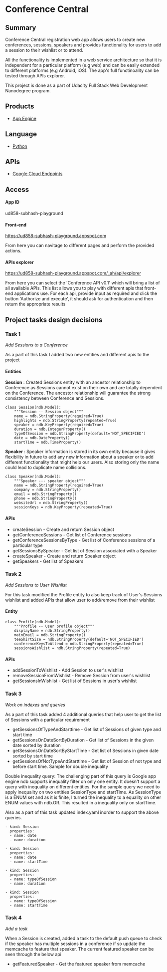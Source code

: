 Conference Central
==================

## Summary

Conference Central registration web app allows users to create new conferences, sessions, speakers and provides functionality for users to add a session to their wishlist or to attend.

All the functionality is implemented in a web service architecture so that it is independent for a particular platform (e.g web) and can be easily extended to different platforms (e.g Android, iOS). The app's full functinoality can be tested through APIs explorer.

This project is done as a part of Udacity Full Stack Web Development Nanodegree program.

## Products

- [App Engine][1]

## Language

- [Python][2]

## APIs

- [Google Cloud Endpoints][3]

## Access

#### App ID
ud858-subhash-playground

#### Front-end
https://ud858-subhash-playground.appspot.com

From here you can navitage to different pages and perform the provided actions.

#### APIs explorer
https://ud858-subhash-playground.appspot.com/_ah/api/explorer

From here you can select the 'Conference API v0.1' which will bring a list of all available APIs. This list allows you to play with different apis that front-end applications use. For each api, provide input as required and click the button 'Authorize and execute', it should ask for authentication and then return the appropriate results

## Project tasks design decisions

### Task 1
*Add Sessions to a Conference*

As a part of this task I added two new entities and different apis to the project

#### Entities
**Session** : Created Sessions entity with an ancestor relationship to Conference as Sessions cannot exist on their own and are totally dependent on the Conference. The ancestor relationship will guarantee the strong consistency between Conference and Sessions.

```
class Session(ndb.Model):
    """Session -- Session object"""
    name = ndb.StringProperty(required=True)
    highlights = ndb.StringProperty(repeated=True)
    speaker = ndb.KeyProperty(required=True)
    duration = ndb.IntegerProperty()
    typeOfSession = ndb.StringProperty(default='NOT_SPECIFIED')
    date = ndb.DateProperty()
    startTime = ndb.TimeProperty()
``` 

**Speaker** : Speaker information is stored in its own entity because it gives flexibility in future to add any new information about a speaker or to add different functionality that might help our users. Also storing only the name could lead to duplicate name collisions.

```
class Speaker(ndb.Model):
    """Speaker --- speaker object"""
    name = ndb.StringProperty(required=True)
    company = ndb.StringProperty()
    email = ndb.StringProperty()
    phone = ndb.StringProperty()
    websiteUrl = ndb.StringProperty()
    sessionKeys = ndb.KeyProperty(repeated=True)
```

#### APIs

* createSession - Create and return Session object
* getConferenceSessions - Get list of Conference sessions
* getConferenceSessionsByType - Get list of Conference sessions of a particular type
* getSessionsBySpeaker - Get list of Session associated with a Speaker
* createSpeaker - Create and return Speaker object
* getSpeakers - Get list of Speakers

### Task 2
*Add Sessions to User Wishlist*

For this task modified the Profile entity to also keep track of User's Sessions wishlist and added APIs that allow user to add/remove from their wishlist

#### Entity

```
class Profile(ndb.Model):
    """Profile -- User profile object"""
    displayName = ndb.StringProperty()
    mainEmail = ndb.StringProperty()
    teeShirtSize = ndb.StringProperty(default='NOT_SPECIFIED')
    conferenceKeysToAttend = ndb.StringProperty(repeated=True)
    sessionsWishlist = ndb.StringProperty(repeated=True)
```

#### APIs

* addSessionToWishlist - Add Session to user's wishlist
* removeSessionFromWishlist - Remove Session from user's wishlist
* getSessionsInWishlist - Get list of Sessions in user's wishlist

### Task 3
*Work on indexes and queries*

As a part of this task added 4 additional queries that help user to get the list of Sessions with a particular requirement

* getSessionsOfTypeAndStarttime - Get list of Sessions of given type and start time
* getSessionsOnDateSortByDuration - Get list of Sessions in the given date sorted by duration
* getSessionsOnDateSortByStartTime - Get list of Sessions in given date sorted by start time
* getSessionsOfNotTypeAndStarttime - Get list of Session of not type and before start time. Sample for double inequality

Double inequality query:
The challenging part of this query is Google app engine ndb supports inequality filter on only one entity. It doesn't support a query with inequality on different entities. For the sample query we need to apply inequality on two entities SessionType and startTime. As SessionType is a ENUM set and as it is finite, I turned the inequality to a equality on other ENUM values with ndb.OR. This resulted in a inequality only on startTime.

Also as a part of this task updated index.yaml inorder to support the above queries. 
```
- kind: Session
  properties:
  - name: date
  - name: duration

- kind: Session
  properties:
  - name: date
  - name: startTime

- kind: Session
  properties:
  - name: typeOfSession
  - name: duration

- kind: Session
  properties:
  - name: typeOfSession
  - name: startTime
```

### Task 4
*Add a task*

When a Session is created, added a task to the default push queue to check if the speaker has multiple sessions in a conference if so update the memcache to feature that speaker. The current featured speaker can be seen through the below api

* getFeaturedSpeaker - Get the featured speaker from memcache

[1]: https://developers.google.com/appengine
[2]: http://python.org
[3]: https://developers.google.com/appengine/docs/python/endpoints/
